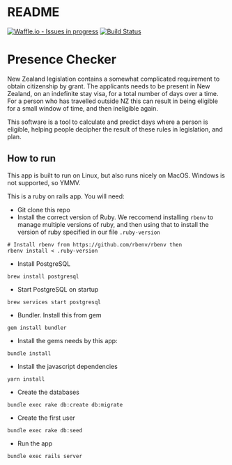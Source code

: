 # README

[![Waffle.io - Issues in progress](https://badge.waffle.io/ServiceInnovationLab/PresenceChecker.png?label=in%20progress&title=In%20Progress)](http://waffle.io/ServiceInnovationLab/PresenceChecker)
[![Build Status](https://travis-ci.org/ServiceInnovationLab/PresenceChecker.svg?branch=master)](https://travis-ci.org/ServiceInnovationLab/PresenceChecker)

# Presence Checker

New Zealand legislation contains a somewhat complicated requirement to obtain citizenship by grant. The applicants needs to be present in New Zealand, on an indefinite stay visa, for a total number of days over a time. For a person who has travelled outside NZ this can result in being eligible for a small window of time, and then ineligible again.

This software is a tool to calculate and predict days where a person is eligible, helping people decipher the result of these rules in legislation, and plan.

## How to run
This app is built to run on Linux, but also runs nicely on MacOS. Windows is not supported, so YMMV.

This is a ruby on rails app. You will need:
* Git clone this repo
* Install the correct version of Ruby. We reccomend installing `rbenv` to manage multiple versions of ruby, and then using that to install the version of ruby specified in our file `.ruby-version`
```
# Install rbenv from https://github.com/rbenv/rbenv then
rbenv install < .ruby-version
```
* Install PostgreSQL
```
brew install postgresql
```
* Start PostgreSQL on startup 
```
brew services start postgresql
```
* Bundler. Install this from gem
```
gem install bundler
```

* Install the gems needs by this app:
```
bundle install
```
* Install the javascript dependencies
```
yarn install
```
* Create the databases
```
bundle exec rake db:create db:migrate
```
* Create the first user
```
bundle exec rake db:seed
```
* Run the app
```
bundle exec rails server
```
